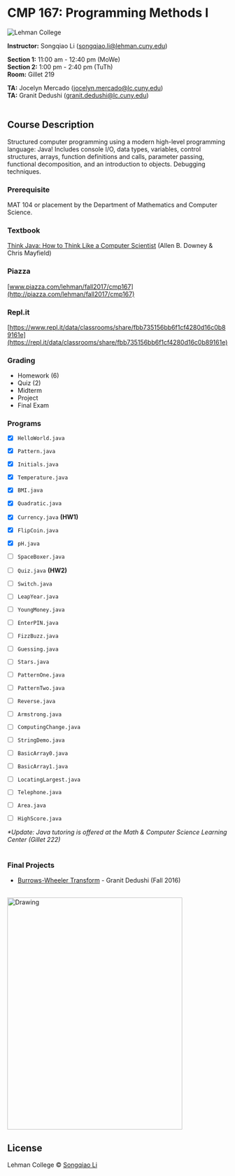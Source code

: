 # CMP 167: Programming Methods I #

![Lehman College][logo]

[logo]: https://github.com/sonnynomnom/CMP-167-Programming-Methods-I/blob/master/logo.png "Lehman College 2017"

**Instructor:** Songqiao Li (songqiao.li@lehman.cuny.edu)  
  
**Section 1:** 11:00 am - 12:40 pm (MoWe)  
**Section 2:** 1:00 pm - 2:40 pm (TuTh)  
**Room:** Gillet 219  
  
**TA:** Jocelyn Mercado (jocelyn.mercado@lc.cuny.edu)  
**TA:** Granit Dedushi (granit.dedushi@lc.cuny.edu)
<br>
<br>

## Course Description ##

Structured computer programming using a modern high-level programming language: Java! Includes console I/O, data types, variables, control structures, arrays, function definitions and calls, parameter passing, functional decomposition, and an introduction to objects. Debugging techniques.

### Prerequisite ###

MAT 104 or placement by the Department of Mathematics and Computer Science.

### Textbook ###

[Think Java: How to Think Like a Computer Scientist](http://greenteapress.com/thinkjava6/thinkjava.pdf) (Allen B. Downey & Chris Mayfield)

### Piazza ###

[www.piazza.com/lehman/fall2017/cmp167](http://piazza.com/lehman/fall2017/cmp167) 

### Repl.it ###
[https://www.repl.it/data/classrooms/share/fbb735156bb6f1cf4280d16c0b89161e](https://repl.it/data/classrooms/share/fbb735156bb6f1cf4280d16c0b89161e) 

### Grading ###

* Homework (6)
* Quiz (2)
* Midterm
* Project
* Final Exam

### Programs ###

- [x] `HelloWorld.java`  
- [x] `Pattern.java`  
- [x] `Initials.java`

- [x] `Temperature.java`
- [x] `BMI.java`
- [x] `Quadratic.java`
- [x] `Currency.java` **(HW1)**

- [x] `FlipCoin.java`
- [x] `pH.java`
- [ ] `SpaceBoxer.java`
- [ ] `Quiz.java` **(HW2)**

- [ ] `Switch.java`
- [ ] `LeapYear.java`

- [ ] `YoungMoney.java`
- [ ] `EnterPIN.java`
- [ ] `FizzBuzz.java`
- [ ] `Guessing.java`

- [ ] `Stars.java`
- [ ] `PatternOne.java`
- [ ] `PatternTwo.java`

- [ ] `Reverse.java`
- [ ] `Armstrong.java`

- [ ] `ComputingChange.java`

- [ ] `StringDemo.java`

- [ ] `BasicArray0.java`
- [ ] `BasicArray1.java`

- [ ] `LocatingLargest.java`
- [ ] `Telephone.java`

- [ ] `Area.java`
- [ ] `HighScore.java`

_*Update: Java tutoring is offered at the Math & Computer Science Learning Center (Gillet 222)_  
<br>

### Final Projects ###

* [Burrows-Wheeler Transform](https://www.youtube.com/watch?v=h-J2_NIDvLw) - Granit Dedushi (Fall 2016)
<br>

<img src="https://github.com/sonnynomnom/CMP-167-Programming-Methods-I/blob/master/granit.jpg" alt="Drawing" width="400" height="530" />
<br>

## License
Lehman College © [Songqiao Li](https://instagram.com/sonnynomnom)
